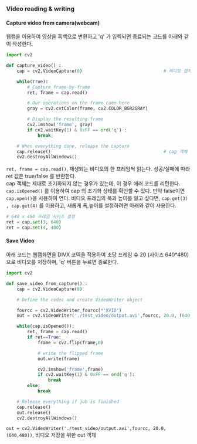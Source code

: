 ### Video reading & writing

#### Capture video from camera(webcam)
웹캠을 이용하여 영상을 흑백으로 변환하고 'q' 가 입력되면 종료되는 코드를 아래와 같이 작성한다.
```python
import cv2

def capture_video() :
    cap = cv2.VideoCapture(0)                               # 비디오 캡처를 위한 'cap' 객체

    while(True):
        # Capture frame-by-frame
        ret, frame = cap.read()

        # Our operations on the frame came here
        gray = cv2.cvtColor(frame, cv2.COLOR_BGR2GRAY)

        # Display the resulting frame
        cv2.imshow('frame', gray)
        if cv2.waitKey(1) & 0xFF == ord('q') :
            break;

    # When everything done, release the capture
    cap.release()                                           # cap 객체 해제 (release)
    cv2.destroyAllWindows()
```
``ret, frame = cap.read()``, 재생되는 비디오의 한 프레임씩 읽는다. 성공/실패에 따라 ret 값은 true/false 를 반환한다.  
cap 객체는 제대로 초기화되지 않는 경우가 있는데, 이 경우 에러 코드를 리턴한다. ``cap.isOpened()`` 를 이용하여 cap 의 초기화 상태를 확인할 수 있다. 만약 false이면 ``cap.open()``을 사용하여 연다.
비디오 프레임의 폭과 높이를 알고 싶다면, ``cap.get(3) , cap.get(4)`` 를 이용하고, 새롭게 폭,높이를 설정하려면 아래와 같이 사용한다.
```python
# 640 x 480 프레임 사이즈 설정
ret = cap.set(3, 640)
ret = cap.set(4, 480)
```

#### Save Video
아래 코드는 웹캠화면을 DIVX 코덱을 적용하여 초당 프레임 수 20 (사이즈 640*480)으로 비디오를 저장하며, 'q' 버튼을 누르면 종료한다.
```python
import cv2

def save_video_from_capture() :
    cap = cv2.VideoCapture(0)

    # Define the codec and create VideoWriter object

    fourcc = cv2.VideoWriter_fourcc(*'XVID')                                    # fourcc = cv2.VideoWriter_fourcc('D','I','V','X')
    out = cv2.VideoWriter('./test_video/output.avi',fourcc, 20.0, (640,480))

    while(cap.isOpened()):
        ret, frame = cap.read()
        if ret==True:
            frame = cv2.flip(frame,0)                                           # flip 화면 거꾸로 출력.

            # write the flipped frame
            out.write(frame)

            cv2.imshow('frame',frame)
            if cv2.waitKey(1) & 0xFF == ord('q'):
                break
        else:
            break

    # Release everything if job is finished
    cap.release()
    out.release()
    cv2.destroyAllWindows()
``` 
``out = cv2.VideoWriter('./test_video/output.avi',fourcc, 20.0, (640,480))``, 비디오 저장을 위한 out 객체
